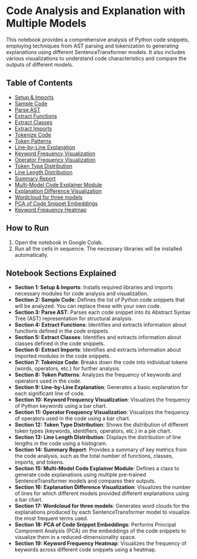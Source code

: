 # Code Analysis and Explanation with Multiple Models

This notebook provides a comprehensive analysis of Python code snippets, employing techniques from AST parsing and tokenization to generating explanations using different SentenceTransformer models. It also includes various visualizations to understand code characteristics and compare the outputs of different models.

## Table of Contents

- [Setup & Imports](#section-1--setup--imports)
- [Sample Code](#section-2--sample-code)
- [Parse AST](#section-3--parse-ast)
- [Extract Functions](#section-4--extract-functions)
- [Extract Classes](#section-5--extract-classes)
- [Extract Imports](#section-6--extract-imports)
- [Tokenize Code](#section-7--tokenize-code)
- [Token Patterns](#section-8--token-patterns)
- [Line-by-Line Explanation](#section-9--line-by-line-explanation)
- [Keyword Frequency Visualization](#section-10--keyword-frequency-visualization)
- [Operator Frequency Visualization](#section-11--operator-frequency-visualization)
- [Token Type Distribution](#section-12--token-type-distribution)
- [Line Length Distribution](#section-13--line-length-distribution)
- [Summary Report](#section-14--summary-report)
- [Multi-Model Code Explainer Module](#section-15--multi-model-code-explainer-module)
- [Explanation Difference Visualization](#section-16--explanation-difference-visualization)
- [Wordcloud for three models](#section-17--wordcloud-for-three-models)
- [PCA of Code Snippet Embeddings](#section-18--keyword-frequency-heatmap)
- [Keyword Frequency Heatmap](#section-19--pca-of-code-snippet-embeddings)


## How to Run

1. Open the notebook in Google Colab.
2. Run all the cells in sequence. The necessary libraries will be installed automatically.

## Notebook Sections Explained

- **Section 1: Setup & Imports**: Installs required libraries and imports necessary modules for code analysis and visualization.
- **Section 2: Sample Code**: Defines the list of Python code snippets that will be analyzed. You can replace these with your own code.
- **Section 3: Parse AST**: Parses each code snippet into its Abstract Syntax Tree (AST) representation for structural analysis.
- **Section 4: Extract Functions**: Identifies and extracts information about functions defined in the code snippets.
- **Section 5: Extract Classes**: Identifies and extracts information about classes defined in the code snippets.
- **Section 6: Extract Imports**: Identifies and extracts information about imported modules in the code snippets.
- **Section 7: Tokenize Code**: Breaks down the code into individual tokens (words, operators, etc.) for further analysis.
- **Section 8: Token Patterns**: Analyzes the frequency of keywords and operators used in the code.
- **Section 9: Line-by-Line Explanation**: Generates a basic explanation for each significant line of code.
- **Section 10: Keyword Frequency Visualization**: Visualizes the frequency of Python keywords using a bar chart.
- **Section 11: Operator Frequency Visualization**: Visualizes the frequency of operators used in the code using a bar chart.
- **Section 12: Token Type Distribution**: Shows the distribution of different token types (keywords, identifiers, operators, etc.) in a pie chart.
- **Section 13: Line Length Distribution**: Displays the distribution of line lengths in the code using a histogram.
- **Section 14: Summary Report**: Provides a summary of key metrics from the code analysis, such as the total number of functions, classes, imports, and tokens.
- **Section 15: Multi-Model Code Explainer Module**: Defines a class to generate code explanations using multiple pre-trained SentenceTransformer models and compares their outputs.
- **Section 16: Explanation Difference Visualization**: Visualizes the number of lines for which different models provided different explanations using a bar chart.
- **Section 17: Wordcloud for three models**: Generates word clouds for the explanations produced by each SentenceTransformer model to visualize the most frequent terms used.
- **Section 18: PCA of Code Snippet Embeddings**: Performs Principal Component Analysis (PCA) on the embeddings of the code snippets to visualize them in a reduced-dimensionality space.
- **Section 19: Keyword Frequency Heatmap**: Visualizes the frequency of keywords across different code snippets using a heatmap.
